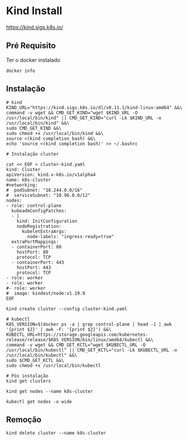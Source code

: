# Kind Install

https://kind.sigs.k8s.io/

## Pré Requisito

Ter o docker instalado

    docker info

## Instalação

    # kind
    KIND_URL="https://kind.sigs.k8s.io/dl/v0.11.1/kind-linux-amd64" &&\
    command -v wget && CMD_GET_KIND="wget $KIND_URL -O /usr/local/bin/kind" || CMD_GET_KIND="curl -Lk $KIND_URL -o /usr/local/bin/kind" &&\
    sudo CMD_GET_KIND &&\
    sudo chmod +x /usr/local/bin/kind &&\
    source <(kind completion bash) &&\
    echo 'source <(kind completion bash)' >> ~/.bashrc
    
    # Instalação cluster
    
    cat << EOF > cluster-kind.yaml
    kind: Cluster
    apiVersion: kind.x-k8s.io/v1alpha4
    name: k8s-cluster
    #networking:
    #  podSubnet: "10.244.0.0/16"
    #  serviceSubnet: "10.96.0.0/12"
    nodes:
    - role: control-plane
      kubeadmConfigPatches:
      - |
        kind: InitConfiguration
        nodeRegistration:
          kubeletExtraArgs:
            node-labels: "ingress-ready=true"    
      extraPortMappings:
      - containerPort: 80
        hostPort: 80
        protocol: TCP
      - containerPort: 443
        hostPort: 443
        protocol: TCP
    - role: worker
    - role: worker
    #- role: worker
    #  image: kindest/node:v1.19.9
    EOF
    
    kind create cluster --config cluster-kind.yaml
    
    # kubectl
    K8S_VERSION=$(docker ps -a | grep control-plane | head -1 | awk '{print $2}' | awk -F: '{print $2}') &&\
    KUBECTL_URL=https://storage.googleapis.com/kubernetes-release/release/$K8S_VERSION/bin/linux/amd64/kubectl &&\
    command -v wget && CMD_GET_KCTL="wget $KUBECTL_URL -O /usr/local/bin/kubectl" || CMD_GET_KCTL="curl -Lk $KUBECTL_URL -o /usr/local/bin/kubectl" &&\
    sudo $CMD_GET_KCTL &&\
    sudo chmod +x /usr/local/bin/kubectl
    
    # Pós instalação
    kind get clusters
    
    kind get nodes --name k8s-cluster
    
    kubectl get nodes -o wide
    
## Remoção

    kind delete cluster --name k8s-cluster
